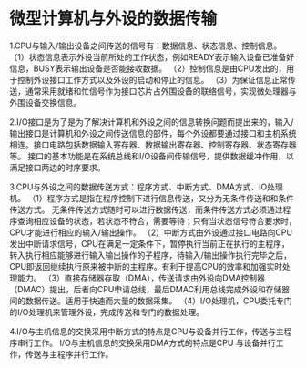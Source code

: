 # 微型计算机与外设的数据传输

1.CPU与输入/输出设备之间传送的信号有：数据信息、状态信息、控制信息。
 （1）状态信息表示外设当前所处的工作状态，例如READY表示输入设备已准备好信息，BUSY表示输出设备是否能接收数据。
 （2）控制信息是由CPU发出的，用于控制外设接口工作方式以及外设的启动和停止的信息。
 （3）为保证信息正常传送，通常采用就绪和忙信号作为接口芯片占外围设备的联络信号，实现微处理器与外围设备交换信息。

2.I/O接口是为了是为了解决计算机和外设之间的信息转换问题而提出来的，输入/输出接口是计算机和外设之间传送信息的部件，每个外设都要通过接口和主机系统相连。接口电路包括数据输入寄存器、数据输出寄存器、控制寄存器、状态寄存器等。
 接口的基本功能是在系统总线和I/O设备间传输信号，提供数据缓冲作用，以满足接口两边的时序要求。
 
3.CPU与外设之间的数据传送方式：程序方式、中断方式、DMA方式、IO处理机。
 （1）程序方式是指在程序控制下进行信息传送，又分为无条件传送和和条件传送方式。
   无条件传送方式随时可以进行数据传送，而条件传送方式必须通过程序查询相应设备的状态，若状态不符合，需要等待；只有当状态信号符合要求时，CPU才能进行相应的输入/输出操作。
 （2）中断方式由外设通过接口电路向CPU发出中断请求信号，CPU在满足一定条件下，暂停执行当前正在执行的主程序，转入执行相应能够进行输入输出操作的子程序，待输入/输出操作执行完毕之后，CPU即返回继续执行原来被中断的主程序。有利于提高CPU的效率和加强实时处理能力。
 （3）直接存储器存取（DMA），传送请求由外设向DMA控制器（DMAC）提出，后者向CPU申请总线，最后DMAC利用总线完成外设和存储器间的数据传送。适用于快速而大量的数据采集。
 （4）I/O处理机，CPU委托专门的I/O处理机来管理外设，完成传送和专门的数据处理。

4.I/O与主机信息的交换采用中断方式的特点是CPU与设备并行工作，传送与主程序串行工作。
  I/O与主机信息的交换采用DMA方式的特点是CPU 与设备并行工作，传送与主程序并行工作。